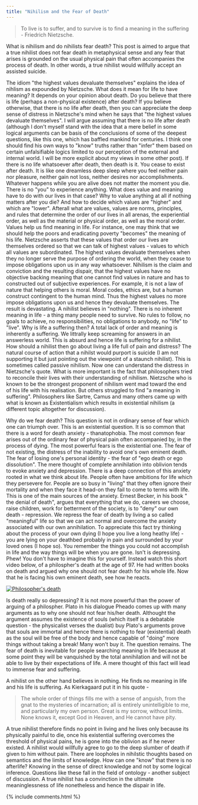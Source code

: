 ```yaml
---
title: "Nihilism and the Fear of Death"
---
```

>To live is to suffer, and to survive is to find a meaning in the suffering - Friedrich Nietzsche.   

What is nihilism and do nihilists fear death? This post is aimed to argue that a true nihilist does not fear death in metaphysical sense and any fear that arises is grounded on the usual physical pain that often accompanies the process of death. In other words, a true nihilist would willfully accept an assisted suicide.     

The idiom "the highest values devaluate themselves" explains the idea of nihlism as expounded by Nietzsche. What does it mean for life to have meaning? It depends on your opinion about death. Do you believe that there is life (perhaps a non-physical existence) after death? If you believe otherwise, that there is no life after death, then you can appreciate the deep sense of distress in Nietzsche's mind when he says that "the highest values devaluate themselves". I will argue assuming that there is no life after death (although I don't myself stand with the idea that a mere belief in some logical arguments can be basis of the conclusions of some of the deepest questions, like this one, which has baffled mankind for centuries. I think one should find his own ways to "know" truths rather than "infer" them based on certain unfalsifiable logics limited to our perception of the external and internal world. I will be more explicit about my views in some other post). If there is no life whatsoever after death, then death is it. You cease to exist after death. It is like one dreamless deep sleep where you feel neither pain nor pleasure, neither gain not loss, neither desires nor accomplishments. Whatever happens while you are alive does not matter the moment you die. There is no "you" to experience anything. What does value and meaning have to do with our lives in that case? Why to value anything at all if nothing matters after you die? And how to decide which values are "higher" and which are "lower". Afterall what are values, values are norms, principles, and rules that determine the order of our lives in all arenas, the experiential order, as well as the material or physical order, as well as the moral order. Values help us find meaning in life. For instance, one may think that we should help the poors and eradicating poverty "becomes" the meaning of his life. Nietzsche asserts that these values that order our lives are themselves ordered so that we can talk of highest values - values to which all values are subordinated. The highest values devaluate themselves when they no longer serve the purpose of ordering the world, when they cease to impose obligations upon us in any way whatsoever. Nihilism is the claim and conviction and the resulting dispair, that the highest values have no objective backing meaning that one cannot find values in nature and has to constructed out of subjective experiences. For example, it is not a law of nature that helping others is moral. Moral codes, ethics are, but a human construct contingent to the human mind. Thus the highest values no more impose obligations upon us and hence they devaluate themselves. The result is devastating. A nihilist believes in "nothing". There is no inherent meaning in life - a thing many people need to survive. No rules to follow, no goals to achieve, no responsibilities, no obligations to anybody, no "life" to "live". Why is life a suffering then? A total lack of order and meaning is inherently a suffering. We littrally keep screaming for answers in an answerless world. This is absurd and hence life is suffering for a nihilist. How should a nihilist then go about living a life full of pain and distress? The natural course of action that a nihilst would purport is suicide (I am not supporting it but just pointing out the viewpoint of a staunch nihilist). This is sometimes called passive nihilism. Now one can understand the distress in Nietzsche's quote. What is more important is the fact that philosophers tried to reconcile their lives with their understanding of nihilism. Nietzsche who is known to be the strongest proponent of nihilism went mad toward the end of his life with his realisation. But others struggled to find "a meaning in suffering". Philosophers like Sartre, Camus and many others came up with what is known as Existentialism which results in existential nihilism (a different topic altogether for discussion).  

Why do we fear death? This question is not in ordinary sense of fear which one can triumph over. This is an existential question. It is so common that there is a word for death anxiety - thanatophobia. The most common fear arises out of the ordinary fear of physical pain often accompanied by, in the process of dying. The most powerful fears is the existential one. The fear of not existing, the distress of the inability to avoid one's own eminent death. The fear of losing one's personal identity - the fear of "ego death or ego dissolution". The mere thought of complete annihilation into oblivion tends to evoke anxiety and depression. There is a deep connection of this anxiety rooted in what we think about life. People often have ambitions for life which they persevere for. People are so busy in "living" that they often ignore their mortality and when they face it head-on they fail to come to terms with life. This is one of the main sources of the anxiety. Ernest Becker, in his book " the denial of death", argues that everything that we do, careers we choose, raise children, work for betterment of the society, is to "deny" our own death - repression. We repress the fear of death by living a so called "meaningful" life so that we can act normal and overcome the anxiety associated with our own annihilation. To appreciate this fact try thinking about the process of your own dying (I hope you live a long heathy life) - you are lying on your deathbed probably in pain and surrounded by your loved ones (I hope so). You remember the things you could not accomplish in life and the way things will be when you are gone. Isn't is depressing. Phew! You don't have to imagine this for yourself. Instead watch this short video below, of a philospher's death at the age of $97$. He had written books on death and argued why one should not fear death for his whole life. Now that he is facing his own eminent death, see how he reacts.  

[![Philosopher's death](http://img.youtube.com/vi/qX6NztnPU-4/0.jpg)](https://www.youtube.com/watch?v=qX6NztnPU-4 "Philosopher's death")   

Is death really so depressing? It is not more powerful than the power of arguing of a philospher. Plato in his dialogue Pheado comes up with many arguments as to why one should not fear his/her death. Althought the argument assumes the existence of souls (which itself is a debatable question - the physicalist verses the dualist) buy Plato's arguments prove that souls are immortal and hence there is nothing to fear (existential) death as the soul will be free of the body and hence capable of "doing" more things without taking a break! Many won't buy it. The question remains. The fear of death is inevitable for people searching meaning in life because at some point they will be vanquished by the total annihilation and will not be able to live by their expectations of life. A mere thought of this fact will lead to immense fear and suffering.  

A nihilist on the other hand believes in nothing. He finds no meaning in life and his life is suffering. As Kierkagaard put it in his quote -   
>The whole order of things fills me with a sense of anguish, from the gnat to the mysteries of incarnation; all is entirely unintelligible to me, and particularly my own person. Great is my sorrow, without limits. None knows it, except God in Heaven, and He cannot have pity.  

A true nihilist therefore finds no point in living and he lives only because its physically painful to die, once his existential suffering overcomes the threshold of physical pains, he is gone into the oblivion as if he never existed. A nihilist would willfully agree to go to the deep slumber of death if given to him without pain. There are loopholes in nihilstic thoughts based on semantics and the limits of knowledge. How can one "know" that there is no afterlife? Knowing in the sense of direct knowledge and not by some logical inference. Questions like these fall in the field of ontology - another subject of discussion. A true nihilist has a convinction in the ultimate meaninglessness of life nonetheless and hence the dispair in life.  

{% include comments.html %}
